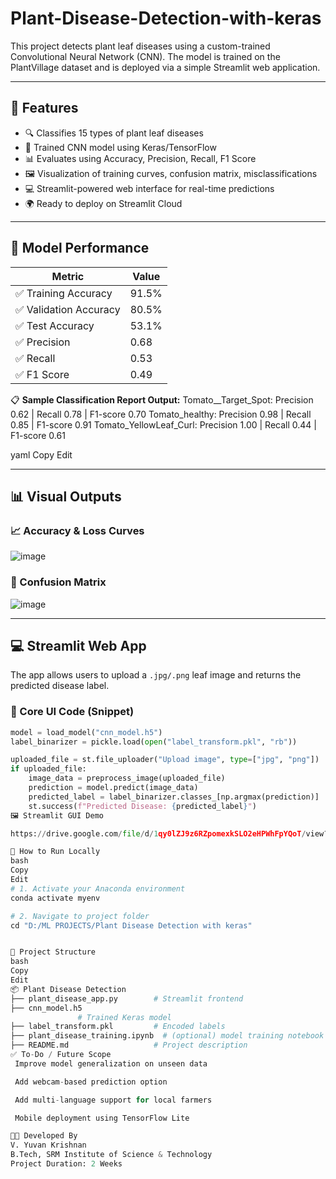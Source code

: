 # Plant-Disease-Detection-with-keras

This project detects plant leaf diseases using a custom-trained Convolutional Neural Network (CNN). The model is trained on the PlantVillage dataset and is deployed via a simple Streamlit web application.

---

## 📌 Features

- 🔍 Classifies 15 types of plant leaf diseases
- 🧠 Trained CNN model using Keras/TensorFlow
- 📊 Evaluates using Accuracy, Precision, Recall, F1 Score
- 🖼️ Visualization of training curves, confusion matrix, misclassifications
- 💻 Streamlit-powered web interface for real-time predictions
- 🌍 Ready to deploy on Streamlit Cloud

---

## 🧠 Model Performance

| Metric        | Value   |
|---------------|---------|
| ✅ Training Accuracy  | 91.5%  |
| ✅ Validation Accuracy | 80.5%  |
| ✅ Test Accuracy       | 53.1%  |
| ✅ Precision           | 0.68   |
| ✅ Recall              | 0.53   |
| ✅ F1 Score            | 0.49   |

📋 **Sample Classification Report Output:**
Tomato__Target_Spot: Precision 0.62 | Recall 0.78 | F1-score 0.70
Tomato_healthy: Precision 0.98 | Recall 0.85 | F1-score 0.91
Tomato_YellowLeaf_Curl: Precision 1.00 | Recall 0.44 | F1-score 0.61

yaml
Copy
Edit

---

## 📊 Visual Outputs

### 📈 Accuracy & Loss Curves

![image](https://github.com/user-attachments/assets/1649a1b5-cf5f-4370-ae32-11ff03ccd643)

### 🔲 Confusion Matrix

![image](https://github.com/user-attachments/assets/a4bc44fe-9915-492b-bab5-387458209fd4)

---

## 💻 Streamlit Web App

The app allows users to upload a `.jpg/.png` leaf image and returns the predicted disease label.

### 🔧 Core UI Code (Snippet)
```python
model = load_model("cnn_model.h5")
label_binarizer = pickle.load(open("label_transform.pkl", "rb"))

uploaded_file = st.file_uploader("Upload image", type=["jpg", "png"])
if uploaded_file:
    image_data = preprocess_image(uploaded_file)
    prediction = model.predict(image_data)
    predicted_label = label_binarizer.classes_[np.argmax(prediction)]
    st.success(f"Predicted Disease: {predicted_label}")
🖼️ Streamlit GUI Demo

https://drive.google.com/file/d/1qy0lZJ9z6RZpomexkSLO2eHPWhFpYQoT/view?usp=sharing

🚀 How to Run Locally
bash
Copy
Edit
# 1. Activate your Anaconda environment
conda activate myenv

# 2. Navigate to project folder
cd "D:/ML PROJECTS/Plant Disease Detection with keras"


📁 Project Structure
bash
Copy
Edit
📦 Plant Disease Detection
├── plant_disease_app.py        # Streamlit frontend
├── cnn_model.h5
               # Trained Keras model
├── label_transform.pkl         # Encoded labels
├── plant_disease_training.ipynb  # (optional) model training notebook
├── README.md                   # Project description
✅ To-Do / Future Scope
 Improve model generalization on unseen data

 Add webcam-based prediction option

 Add multi-language support for local farmers

 Mobile deployment using TensorFlow Lite

👨‍💻 Developed By
V. Yuvan Krishnan
B.Tech, SRM Institute of Science & Technology
Project Duration: 2 Weeks
